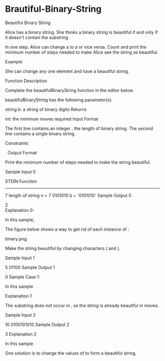 # Brautiful-Binary-String
Beautiful Binary String

Alice has a binary string. She thinks a binary string is beautiful if and only if it doesn't contain the substring .

In one step, Alice can change a  to a  or vice versa. Count and print the minimum number of steps needed to make Alice see the string as beautiful.

Example


She can change any one element and have a beautiful string.

Function Description

Complete the beautifulBinaryString function in the editor below.

beautifulBinaryString has the following parameter(s):

string b: a string of binary digits
Returns

int: the minimum moves required
Input Format

The first line contains an integer , the length of binary string.
The second line contains a single binary string .

Constraints

.
Output Format

Print the minimum number of steps needed to make the string beautiful.

Sample Input 0

STDIN       Function
-----       --------
7           length of string n = 7
0101010     b = '0101010'
Sample Output 0

2  
Explanation 0:

In this sample, 

The figure below shows a way to get rid of each instance of :

binary.png

Make the string beautiful by changing  characters ( and ).

Sample Input 1

5
01100
Sample Output 1

0
Sample Case 1:

In this sample 

Explanation 1

The substring  does not occur in , so the string is already beautiful in  moves.

Sample Input 2

10
0100101010
Sample Output 2

3
Explanation 2

In this sample 

One solution is to change the values of  to form a beautiful string.
